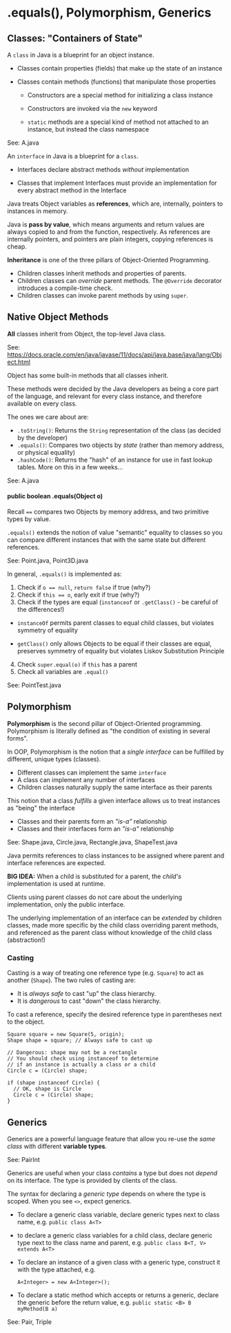 
# .equals(), Polymorphism, Generics

## Classes: "Containers of State"

A `class` in Java is a blueprint for an object instance.

 - Classes contain properties (fields) that make up the state of an instance
 - Classes contain methods (functions) that manipulate those properties

   - Constructors are a special method for initializing a class instance
   - Constructors are invoked via the `new` keyword
   
   - `static` methods are a special kind of method
     not attached to an instance, but instead the class namespace

See: A.java

An `interface` in Java is a blueprint for a `class`.

 - Interfaces declare abstract methods *without* implementation

 - Classes that implement Interfaces must provide an implementation
   for every abstract method in the Interface

Java treats Object variables as **references**, which are, internally, pointers to instances in memory.

Java is **pass by value**, which means arguments and return values are always copied to and from the function, respectively. As references are internally pointers, and pointers are plain integers, copying references is cheap.

**Inheritance** is one of the three pillars of Object-Oriented Programming.
 - Children classes inherit methods and properties of parents.
 - Children classes can *override* parent methods. The `@Override` decorator introduces a compile-time check.
 - Children classes can invoke parent methods by using `super`.

## Native Object Methods

**All** classes inherit from Object, the top-level Java class.

See: https://docs.oracle.com/en/java/javase/11/docs/api/java.base/java/lang/Object.html

Object has some built-in methods that all classes inherit.

These methods were decided by the Java developers as being a core part of the language,
and relevant for every class instance, and therefore available on every class.

The ones we care about are:

 - `.toString()`: Returns the `String` representation of the class (as decided by the developer)
 - `.equals()`: Compares two objects by *state* (rather than memory address, or physical equality)
 - `.hashCode()`: Returns the "hash" of an instance for use in fast lookup tables. More on this in a few weeks...

See: A.java

#### public boolean .equals(Object o)

Recall `==` compares two Objects by memory address, and two primitive types by value.

`.equals()` extends the notion of value "semantic" equality to classes so you can compare different instances that with the same state but different references.

See: Point.java, Point3D.java

In general, `.equals()` is implemented as:

 1. Check if `o == null`, `return false` if true (why?)
 2. Check if `this == o`, early exit if true (why?)
 3. Check if the types are equal
    (`instanceof` or `.getClass()` - be careful of the differences!)
 
  - `instanceOf` permits parent classes to equal child classes,
                 but violates symmetry of equality
                 
  - `getClass()` only allows Objects to be equal if their classes are equal,
                 preserves symmetry of equality
                 but violates Liskov Substitution Principle 
 
 4. Check `super.equal(o)` if `this` has a parent
 5. Check all variables are `.equal()`

See: PointTest.java

## Polymorphism

**Polymorphism** is the second pillar of Object-Oriented programming. Polymorphism is literally defined as "the condition of existing in several forms".

In OOP, Polymorphism is the notion that a *single interface* can be fulfilled by different, unique types (classes).

 - Different classes can implement the same `interface`
 - A class can implement any number of interfaces
 - Children classes naturally supply the same interface as their parents

This notion that a class *fulfills* a given interface
allows us to treat instances as "being" the interface

 - Classes and their parents form an *"is-a"* relationship
 - Classes and their interfaces form an *"is-a"* relationship

See: Shape.java, Circle.java, Rectangle.java, ShapeTest.java

Java permits references to class instances
to be assigned where parent and interface references are expected.

**BIG IDEA:** When a child is substituted for a parent,
the *child's* implementation is used at runtime.

Clients using parent classes do not care about the underlying implementation,
only the public interface.

The underlying implementation of an interface can be *extended* by children classes,
made more specific by the child class overriding parent methods,
and referenced as the parent class without knowledge of the child class (abstraction!)

### Casting

Casting is a way of treating one reference type (e.g. `Square`) to act as another (`Shape`). The two rules of casting are:

 - It is *always safe* to cast "up" the class hierarchy.
 - It is *dangerous* to cast "down" the class hierarchy.

To cast a reference, specify the desired reference type in parentheses next to the object.

```
Square square = new Square(5, origin);
Shape shape = square; // Always safe to cast up

// Dangerous: shape may not be a rectangle
// You should check using instanceof to determine
// if an instance is actually a class or a child 
Circle c = (Circle) shape;

if (shape instanceof Circle) {
  // OK, shape is Circle
  Circle c = (Circle) shape;
}

```

## Generics

Generics are a powerful language feature that allow you re-use the *same class* with different **variable types**.

See: PairInt

Generics are useful when your class *contains* a type but does not *depend* on its interface.
The type is provided by clients of the class.

The syntax for declaring a *generic type* depends on where the type is scoped. 
When you see `<>`, expect generics.

 - To declare a generic class variable, declare generic types next to class name, e.g.
   `public class A<T>`
 
 - to declare a generic class variables for a child class, declare generic type next to the class name and parent, e.g. `public class B<T, V> extends A<T>`
 
 - To declare an instance of a given class with a generic type, construct it with the type attached, e.g.
 
   `A<Integer> = new A<Integer>();`
 
 - To declare a static method which accepts or returns a generic, declare the generic before the return value, e.g. `public static <B> B myMethod(B a)`

See: Pair, Triple
